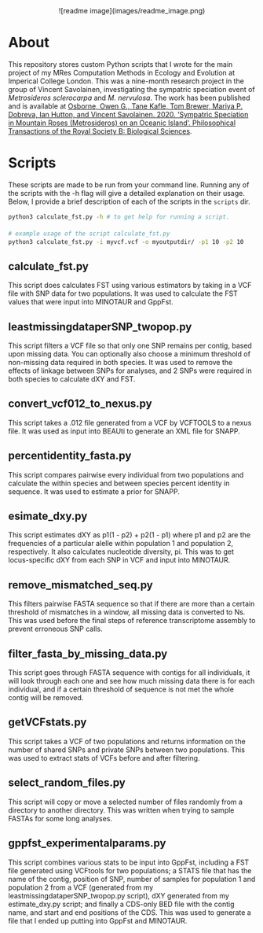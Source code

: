 <div align="center">
![readme image](images/readme_image.png)
</div>


# About
This repository stores custom Python scripts that I wrote for the main project of my MRes Computation Methods in Ecology and Evolution at Imperical College London. This was a nine-month research project in the group of Vincent Savolainen, investigating the sympatric speciation event of _Metrosideros sclerocarpa_ and _M. nervulosa_. The work has been published and is available at [Osborne, Owen G., Tane Kafle, Tom Brewer, Mariya P. Dobreva, Ian Hutton, and Vincent Savolainen. 2020. ‘Sympatric Speciation in Mountain Roses (Metrosideros) on an Oceanic Island’. Philosophical Transactions of the Royal Society B: Biological Sciences](https://doi.org/10.1098/rstb.2019.0542).


# Scripts
These scripts are made to be run from your command line. Running any of the scripts with the -h flag will give a detailed explanation on their usage. Below, I provide a brief description of each of the scripts in the `scripts` dir.

```bash
python3 calculate_fst.py -h # to get help for running a script.

# example usage of the script calculate_fst.py
python3 calculate_fst.py -i myvcf.vcf -o myoutputdir/ -p1 10 -p2 10 

```

## calculate_fst.py
This script does calculates FST using various estimators by taking in a VCF file with SNP data for two populations.
It was used to calculate the FST values that were input into MINOTAUR and GppFst.
## leastmissingdataperSNP_twopop.py
This script filters a VCF file so that only one SNP remains per contig, based upon missing data. You can optionally also choose a minimum threshold of non-missing data required in both species.
It was used to remove the effects of linkage between SNPs for analyses, and 2 SNPs were required in both species to calculate dXY and FST.
## convert_vcf012_to_nexus.py
This script takes a .012 file generated from a VCF by VCFTOOLS to a nexus file.
It was used as input into BEAUti to generate an XML file for SNAPP.
## percentidentity_fasta.py
This script compares pairwise every individual from two populations and calculate the within species and between species percent identity in sequence.
It was used to estimate a prior for SNAPP.
## esimate_dxy.py
This script estimates dXY as p1(1 - p2) + p2(1 - p1) where p1 and p2 are the frequencies of a particular alelle within population 1 and population 2, respectively. It also calculates nucleotide diversity, pi.
This was to get locus-specific dXY from each SNP in VCF and input into MINOTAUR.
## remove_mismatched_seq.py
This filters pairwise FASTA sequence so that if there are more than a certain threshold of mismatches in a window, all missing data is converted to Ns.
This was used before the final steps of reference transcriptome assembly to prevent erroneous SNP calls.
## filter_fasta_by_missing_data.py
This script goes through FASTA sequence with contigs for all individuals, it will look through each one and see how much missing data there is for each individual, and if a certain threshold of sequence is not met the whole contig will be removed.
## getVCFstats.py
This script takes a VCF of two populations and returns information on the number of shared SNPs and private SNPs between two populations.
This was used to extract stats of VCFs before and after filtering.			
## select_random_files.py
This script will copy or move a selected number of files randomly from a directory to another directory.
This was written when trying to sample FASTAs for some long analyses.
## gppfst_experimentalparams.py
This script combines various stats to be input into GppFst, including a FST file generated using VCFtools for two populations; a STATS file that has the name of the contig, position of SNP, number of samples for population 1 and population 2 from a VCF (generated from my leastmissingdataperSNP_twopop.py script), dXY generated from my estimate_dxy.py script;  and finally a CDS-only BED file with the contig name, and start and end positions of the CDS.
This was used to generate a file that I ended up putting into GppFst and MINOTAUR.


